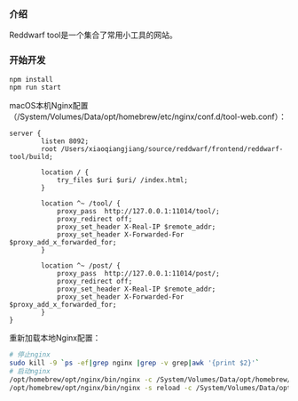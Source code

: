 
### 介绍

Reddwarf tool是一个集合了常用小工具的网站。

### 开始开发

```bash
npm install
npm run start
```

macOS本机Nginx配置（/System/Volumes/Data/opt/homebrew/etc/nginx/conf.d/tool-web.conf）：

```
server {
        listen 8092;
        root /Users/xiaoqiangjiang/source/reddwarf/frontend/reddwarf-tool/build;

        location / {
            try_files $uri $uri/ /index.html;
        }

        location ^~ /tool/ {
            proxy_pass  http://127.0.0.1:11014/tool/;
            proxy_redirect off;
            proxy_set_header X-Real-IP $remote_addr;
            proxy_set_header X-Forwarded-For $proxy_add_x_forwarded_for;
        }

        location ^~ /post/ {
            proxy_pass  http://127.0.0.1:11014/post/;
            proxy_redirect off;
            proxy_set_header X-Real-IP $remote_addr;
            proxy_set_header X-Forwarded-For $proxy_add_x_forwarded_for;
        }
}
```

重新加载本地Nginx配置：

```bash
# 停止nginx
sudo kill -9 `ps -ef|grep nginx |grep -v grep|awk '{print $2}'`
# 启动nginx
/opt/homebrew/opt/nginx/bin/nginx -c /System/Volumes/Data/opt/homebrew/etc/nginx/nginx.conf
/opt/homebrew/opt/nginx/bin/nginx -s reload -c /System/Volumes/Data/opt/homebrew/etc/nginx/nginx.conf
```



